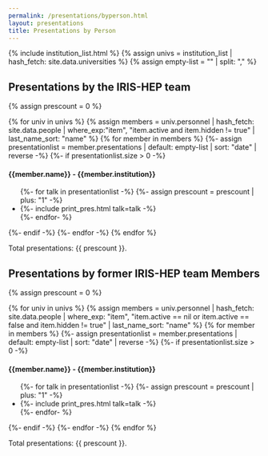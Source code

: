 ```yaml
---
permalink: /presentations/byperson.html
layout: presentations
title: Presentations by Person
---
```


{% include institution_list.html %}
{% assign univs = institution_list | hash_fetch: site.data.universities %}
{% assign empty-list = "" | split: "," %}

<h2>Presentations by the IRIS-HEP team</h2>
{% assign prescount = 0 %}

{% for univ in univs %}
  {% assign members = univ.personnel | hash_fetch: site.data.people
                                     | where_exp:"item", "item.active and item.hidden != true"
                                     | last_name_sort: "name" %}
  {% for member in members %}
    {%- assign presentationlist = member.presentations | default: empty-list | sort: "date" | reverse -%}
    {%- if presentationlist.size > 0 -%}
      <h4>{{member.name}} - {{member.institution}}</h4><ul>
        {%- for talk in presentationlist -%}
          {%- assign prescount = prescount | plus: "1" -%}
          <li>
            {%- include print_pres.html talk=talk -%}
          </li>
        {%- endfor- %}
      </ul>
    {%- endif -%}
  {%- endfor -%}
{% endfor %}

Total presentations: {{ prescount }}.

<h2>Presentations by former IRIS-HEP team Members</h2>


{% assign prescount = 0 %}

{% for univ in univs %}
  {% assign members = univ.personnel | hash_fetch: site.data.people
                                     | where_exp: "item", "item.active == nil or item.active == false and item.hidden != true"
                                     | last_name_sort: "name" %}
  {% for member in members %}
    {%- assign presentationlist = member.presentations | default: empty-list | sort: "date" | reverse -%}
    {%- if presentationlist.size > 0 -%}
      <h4>{{member.name}} - {{member.institution}}</h4><ul>
        {%- for talk in presentationlist -%}
          {%- assign prescount = prescount | plus: "1" -%}
          <li>
            {%- include print_pres.html talk=talk -%}
          </li>
        {%- endfor- %}
      </ul>
    {%- endif -%}
  {%- endfor -%}
{% endfor %}

Total presentations: {{ prescount }}.
